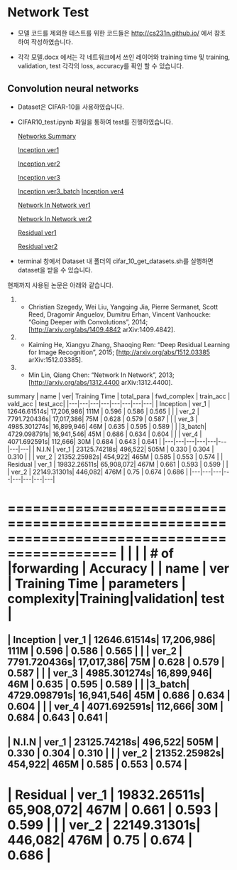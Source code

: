 # Network Test

* 모델 코드를 제외한 테스트를 위한 코드들은 http://cs231n.github.io/ 에서 참조하여 작성하였습니다.

* 각각 모델.docx 에서는 각 네트워크에서 쓰인 레이어와 training time 및 training, validation, test 각각의 loss, accuracy를 확인 할 수 있습니다.


## Convolution neural networks

* Dataset은 CIFAR-10을 사용하였습니다.

* CIFAR10_test.ipynb 파일을 통하여 test를 진행하였습니다. 
 
  [Networks Summary](https://cdn.rawgit.com/pokem1402/cs231n/63017e59/Network%20Test/html/Test%20Network%20Idea%20Performance.html) 
  
  [Inception ver1](https://cdn.rawgit.com/pokem1402/cs231n/63017e59/Network%20Test/html/Inception%20model%20v1.html)
  
  [Inception ver2](https://cdn.rawgit.com/pokem1402/cs231n/63017e59/Network%20Test/html/Inception%20model%20v2.html)
  
  [Inception ver3](https://cdn.rawgit.com/pokem1402/cs231n/63017e59/Network%20Test/html/Inception%20model%20v3.html)
  
  [Inception ver3_batch](https://cdn.rawgit.com/pokem1402/cs231n/63017e59/Network%20Test/html/Inception%20model%20v3_batch.html)
  [Inception ver4](https://cdn.rawgit.com/pokem1402/cs231n/63017e59/Network%20Test/html/Inception%20model%20v4.html)
  
  [Network In Network ver1](https://cdn.rawgit.com/pokem1402/cs231n/63017e59/Network%20Test/html/NIN%20v1.html)
  
  [Network In Network ver2](https://cdn.rawgit.com/pokem1402/cs231n/63017e59/Network%20Test/html/NIN%20v2.html)
  
  [Residual ver1](https://cdn.rawgit.com/pokem1402/cs231n/63017e59/Network%20Test/html/residual%20v1.html)
  
  [Residual ver2](https://cdn.rawgit.com/pokem1402/cs231n/63017e59/Network%20Test/html/residual%20v2.html)
  
* terminal 창에서 Dataset 내 폴더의 cifar_10_get_datasets.sh를 실행하면 dataset을 받을 수 있습니다.


현재까지 사용된 논문은 아래와 같습니다.

 1. * Christian Szegedy, Wei Liu, Yangqing Jia, Pierre Sermanet, Scott Reed, Dragomir Anguelov, Dumitru Erhan, Vincent Vanhoucke: “Going Deeper with Convolutions”, 2014; [http://arxiv.org/abs/1409.4842 arXiv:1409.4842].
 2. * Kaiming He, Xiangyu Zhang, Shaoqing Ren: “Deep Residual Learning for Image Recognition”, 2015; [http://arxiv.org/abs/1512.03385 arXiv:1512.03385].
 3. * Min Lin, Qiang Chen: “Network In Network”, 2013; [http://arxiv.org/abs/1312.4400 arXiv:1312.4400].

 summary
| name | ver| Training Time | total_para | fwd_complex | train_acc | vald_acc | test_acc|
|---|---|---|---|---|---|---|---|
| Inception | ver_1 |   12646.61514s|  17,206,986|      111M |  0.596 |    0.586 |  0.565 |
|           | ver_2 |   7791.720436s|  17,017,386|       75M |  0.628 |    0.579 |  0.587 |
|           | ver_3 |   4985.301274s|  16,899,946|       46M |  0.635 |    0.595 |  0.589 |
|           |3_batch|   4729.098791s|  16,941,546|       45M |  0.686 |    0.634 |  0.604 |
|           | ver_4 |   4071.692591s|     112,666|       30M |  0.684 |    0.643 |  0.641 |
|---|---|---|---|---|---|---|---|
|   N.I.N   | ver_1 |   23125.74218s|     496,522|      505M |  0.330 |    0.304 |  0.310 |
|           | ver_2 |   21352.25982s|     454,922|      465M |  0.585 |    0.553 |  0.574 |
| Residual  | ver_1 |   19832.26511s|  65,908,072|      467M |  0.661 |    0.593 |  0.599 |
|           | ver_2 |   22149.31301s|     446,082|      476M |  0.75  |    0.674 |  0.686 |
|---|---|---|---|---|---|---|---|

 
 
===========================================================================================
|           |       |               |   # of     |forwarding |           Accuracy         |
|   name    |  ver  | Training Time | parameters | complexity|Training|validation|  test  |
===========================================================================================
| Inception | ver_1 |   12646.61514s|  17,206,986|      111M |  0.596 |    0.586 |  0.565 |
|           | ver_2 |   7791.720436s|  17,017,386|       75M |  0.628 |    0.579 |  0.587 |
|           | ver_3 |   4985.301274s|  16,899,946|       46M |  0.635 |    0.595 |  0.589 |
|           |3_batch|   4729.098791s|  16,941,546|       45M |  0.686 |    0.634 |  0.604 |
|           | ver_4 |   4071.692591s|     112,666|       30M |  0.684 |    0.643 |  0.641 |
-------------------------------------------------------------------------------------------
|   N.I.N   | ver_1 |   23125.74218s|     496,522|      505M |  0.330 |    0.304 |  0.310 |
|           | ver_2 |   21352.25982s|     454,922|      465M |  0.585 |    0.553 |  0.574 |
-------------------------------------------------------------------------------------------
| Residual  | ver_1 |   19832.26511s|  65,908,072|      467M |  0.661 |    0.593 |  0.599 |
|           | ver_2 |   22149.31301s|     446,082|      476M |  0.75  |    0.674 |  0.686 |
===========================================================================================
